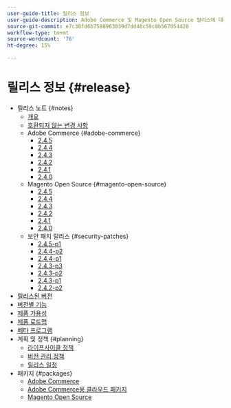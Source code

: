 ```yaml
---
user-guide-title: 릴리스 정보
user-guide-description: Adobe Commerce 및 Magento Open Source 릴리스에 대해 알아봅니다.
source-git-commit: e7c38fd6b7588963039d7dd40c59c8b567054428
workflow-type: tm+mt
source-wordcount: '76'
ht-degree: 15%

---
```



# 릴리스 정보 {#release}

- 릴리스 노트 {#notes}
   - [개요](release-notes/overview.md)
   - [호환되지 않는 변경 사항](backward-incompatible-changes.md)
   - Adobe Commerce {#adobe-commerce}
      - [2.4.5](release-notes/commerce/2-4-5.md)
      - [2.4.4](release-notes/commerce/2-4-4.md)
      - [2.4.3](release-notes/commerce/2-4-3.md)
      - [2.4.2](release-notes/commerce/2-4-2.md)
      - [2.4.1](release-notes/commerce/2-4-1.md)
      - [2.4.0](release-notes/commerce/2-4-0.md)
   - Magento Open Source {#magento-open-source}
      - [2.4.5](release-notes/open-source/2-4-5.md)
      - [2.4.4](release-notes/open-source/2-4-4.md)
      - [2.4.3](release-notes/open-source/2-4-3.md)
      - [2.4.2](release-notes/open-source/2-4-2.md)
      - [2.4.1](release-notes/open-source/2-4-1.md)
      - [2.4.0](release-notes/open-source/2-4-0.md)
   - 보안 패치 릴리스 {#security-patches}
      - [2.4.5-p1](release-notes/security/2-4-5-p1.md)
      - [2.4.4-p2](release-notes/security/2-4-4-p2.md)
      - [2.4.4-p1](release-notes/security/2-4-4-p1.md)
      - [2.4.3-p3](release-notes/security/2-4-3-p3.md)
      - [2.4.3-p2](release-notes/security/2-4-3-p2.md)
      - [2.4.3-p1](release-notes/security/2-4-3-p1.md)
      - [2.4.2-p2](release-notes/security/2-4-2-p2.md)
- [릴리스된 버전](versions.md)
- [버전별 기능](features.md)
- [제품 가용성](product-availability.md)
- [제품 로드맵](product-roadmap.md)
- [베타 프로그램](beta-program.md)
- 계획 및 정책 {#planning}
   - [라이프사이클 정책](lifecycle-policy.md)
   - [버전 관리 정책](versioning-policy.md)
   - [릴리스 일정](schedule.md)
- 패키지 {#packages}
   - [Adobe Commerce](packages/adobe-commerce.md)
   - [Adobe Commerce용 클라우드 패키지](packages/cloud.md)
   - [Magento Open Source](packages/magento-open-source.md)
